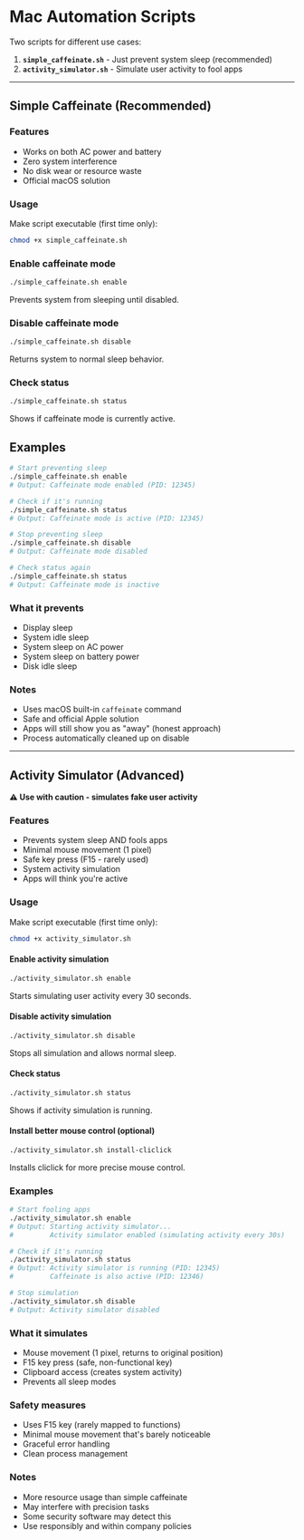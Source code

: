 # Mac Automation Scripts

Two scripts for different use cases:

1. **`simple_caffeinate.sh`** - Just prevent system sleep (recommended)
2. **`activity_simulator.sh`** - Simulate user activity to fool apps

---

## Simple Caffeinate (Recommended)

### Features
- Works on both AC power and battery
- Zero system interference
- No disk wear or resource waste
- Official macOS solution

### Usage

Make script executable (first time only):
```bash
chmod +x simple_caffeinate.sh
```

### Enable caffeinate mode
```bash
./simple_caffeinate.sh enable
```
Prevents system from sleeping until disabled.

### Disable caffeinate mode
```bash
./simple_caffeinate.sh disable
```
Returns system to normal sleep behavior.

### Check status
```bash
./simple_caffeinate.sh status
```
Shows if caffeinate mode is currently active.

## Examples

```bash
# Start preventing sleep
./simple_caffeinate.sh enable
# Output: Caffeinate mode enabled (PID: 12345)

# Check if it's running
./simple_caffeinate.sh status
# Output: Caffeinate mode is active (PID: 12345)

# Stop preventing sleep
./simple_caffeinate.sh disable
# Output: Caffeinate mode disabled

# Check status again
./simple_caffeinate.sh status
# Output: Caffeinate mode is inactive
```

### What it prevents
- Display sleep
- System idle sleep
- System sleep on AC power
- System sleep on battery power
- Disk idle sleep

### Notes
- Uses macOS built-in `caffeinate` command
- Safe and official Apple solution
- Apps will still show you as "away" (honest approach)
- Process automatically cleaned up on disable

---

## Activity Simulator (Advanced)

**⚠️ Use with caution - simulates fake user activity**

### Features
- Prevents system sleep AND fools apps
- Minimal mouse movement (1 pixel)
- Safe key press (F15 - rarely used)
- System activity simulation
- Apps will think you're active

### Usage

Make script executable (first time only):
```bash
chmod +x activity_simulator.sh
```

#### Enable activity simulation
```bash
./activity_simulator.sh enable
```
Starts simulating user activity every 30 seconds.

#### Disable activity simulation
```bash
./activity_simulator.sh disable
```
Stops all simulation and allows normal sleep.

#### Check status
```bash
./activity_simulator.sh status
```
Shows if activity simulation is running.

#### Install better mouse control (optional)
```bash
./activity_simulator.sh install-cliclick
```
Installs cliclick for more precise mouse control.

### Examples

```bash
# Start fooling apps
./activity_simulator.sh enable
# Output: Starting activity simulator...
#         Activity simulator enabled (simulating activity every 30s)

# Check if it's running
./activity_simulator.sh status
# Output: Activity simulator is running (PID: 12345)
#         Caffeinate is also active (PID: 12346)

# Stop simulation
./activity_simulator.sh disable
# Output: Activity simulator disabled
```

### What it simulates
- Mouse movement (1 pixel, returns to original position)
- F15 key press (safe, non-functional key)
- Clipboard access (creates system activity)
- Prevents all sleep modes

### Safety measures
- Uses F15 key (rarely mapped to functions)
- Minimal mouse movement that's barely noticeable
- Graceful error handling
- Clean process management

### Notes
- More resource usage than simple caffeinate
- May interfere with precision tasks
- Some security software may detect this
- Use responsibly and within company policies